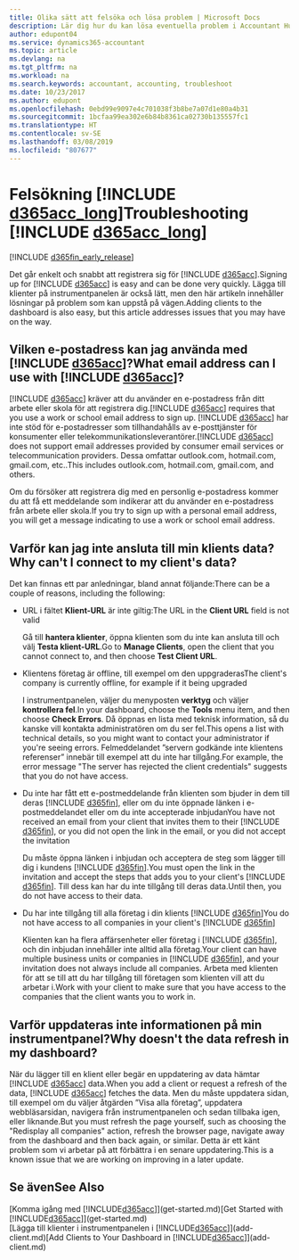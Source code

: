 ```yaml
---
title: Olika sätt att felsöka och lösa problem | Microsoft Docs
description: Lär dig hur du kan lösa eventuella problem i Accountant Hub för Dynamics 365.
author: edupont04
ms.service: dynamics365-accountant
ms.topic: article
ms.devlang: na
ms.tgt_pltfrm: na
ms.workload: na
ms.search.keywords: accountant, accounting, troubleshoot
ms.date: 10/23/2017
ms.author: edupont
ms.openlocfilehash: 0ebd99e9097e4c701038f3b8be7a07d1e80a4b31
ms.sourcegitcommit: 1bcfaa99ea302e6b84b8361ca02730b135557fc1
ms.translationtype: HT
ms.contentlocale: sv-SE
ms.lasthandoff: 03/08/2019
ms.locfileid: "807677"
---
```

# <a name="troubleshooting-include-d365acclongincludesd365acclongmdmd"></a><span data-ttu-id="a4666-103">Felsökning [!INCLUDE [d365acc_long](includes/d365acc_long_md.md)]</span><span class="sxs-lookup"><span data-stu-id="a4666-103">Troubleshooting [!INCLUDE [d365acc_long](includes/d365acc_long_md.md)]</span></span>
[!INCLUDE [d365fin_early_release](includes/d365fin_early_release.md.md)]

<span data-ttu-id="a4666-104">Det går enkelt och snabbt att registrera sig för [!INCLUDE [d365acc](includes/d365acc_md.md)].</span><span class="sxs-lookup"><span data-stu-id="a4666-104">Signing up for [!INCLUDE [d365acc](includes/d365acc_md.md)] is easy and can be done very quickly.</span></span> <span data-ttu-id="a4666-105">Lägga till klienter på instrumentpanelen är också lätt, men den här artikeln innehåller lösningar på problem som kan uppstå på vägen.</span><span class="sxs-lookup"><span data-stu-id="a4666-105">Adding clients to the dashboard is also easy, but this article addresses issues that you may have on the way.</span></span>

## <a name="what-email-address-can-i-use-with-include-d365accincludesd365accmdmd"></a><span data-ttu-id="a4666-106">Vilken e-postadress kan jag använda med [!INCLUDE [d365acc](includes/d365acc_md.md)]?</span><span class="sxs-lookup"><span data-stu-id="a4666-106">What email address can I use with [!INCLUDE [d365acc](includes/d365acc_md.md)]?</span></span>
<span data-ttu-id="a4666-107">[!INCLUDE [d365acc](includes/d365acc_md.md)] kräver att du använder en e-postadress från ditt arbete eller skola för att registrera dig.</span><span class="sxs-lookup"><span data-stu-id="a4666-107">[!INCLUDE [d365acc](includes/d365acc_md.md)] requires that you use a work or school email address to sign up.</span></span> <span data-ttu-id="a4666-108">[!INCLUDE [d365acc](includes/d365acc_md.md)] har inte stöd för e-postadresser som tillhandahålls av e-posttjänster för konsumenter eller telekommunikationsleverantörer.</span><span class="sxs-lookup"><span data-stu-id="a4666-108">[!INCLUDE [d365acc](includes/d365acc_md.md)] does not support email addresses provided by consumer email services or telecommunication providers.</span></span> <span data-ttu-id="a4666-109">Dessa omfattar outlook.com, hotmail.com, gmail.com, etc..</span><span class="sxs-lookup"><span data-stu-id="a4666-109">This includes outlook.com, hotmail.com, gmail.com, and others.</span></span>  

<span data-ttu-id="a4666-110">Om du försöker att registrera dig med en personlig e-postadress kommer du att få ett meddelande som indikerar att du använder en e-postadress från arbete eller skola.</span><span class="sxs-lookup"><span data-stu-id="a4666-110">If you try to sign up with a personal email address, you will get a message indicating to use a work or school email address.</span></span>  

## <a name="why-cant-i-connect-to-my-clients-data"></a><span data-ttu-id="a4666-111">Varför kan jag inte ansluta till min klients data?</span><span class="sxs-lookup"><span data-stu-id="a4666-111">Why can't I connect to my client's data?</span></span>
<span data-ttu-id="a4666-112">Det kan finnas ett par anledningar, bland annat följande:</span><span class="sxs-lookup"><span data-stu-id="a4666-112">There can be a couple of reasons, including the following:</span></span>

- <span data-ttu-id="a4666-113">URL i fältet **Klient-URL** är inte giltig:</span><span class="sxs-lookup"><span data-stu-id="a4666-113">The URL in the **Client URL** field is not valid</span></span>  

  <span data-ttu-id="a4666-114">Gå till **hantera klienter**, öppna klienten som du inte kan ansluta till och välj **Testa klient-URL**.</span><span class="sxs-lookup"><span data-stu-id="a4666-114">Go to **Manage Clients**, open the client that you cannot connect to, and then choose **Test Client URL**.</span></span>  
- <span data-ttu-id="a4666-115">Klientens företag är offline, till exempel om den uppgraderas</span><span class="sxs-lookup"><span data-stu-id="a4666-115">The client's company is currently offline, for example if it being upgraded</span></span>

  <span data-ttu-id="a4666-116">I instrumentpanelen, väljer du menyposten **verktyg** och väljer **kontrollera fel**.</span><span class="sxs-lookup"><span data-stu-id="a4666-116">In your dashboard, choose the **Tools** menu item, and then choose **Check Errors**.</span></span> <span data-ttu-id="a4666-117">Då öppnas en lista med teknisk information, så du kanske vill kontakta administratören om du ser fel.</span><span class="sxs-lookup"><span data-stu-id="a4666-117">This opens a list with technical details, so you might want to contact your administrator if you're seeing errors.</span></span> <span data-ttu-id="a4666-118">Felmeddelandet ”servern godkände inte klientens referenser” innebär till exempel att du inte har tillgång.</span><span class="sxs-lookup"><span data-stu-id="a4666-118">For example, the error message "The server has rejected the client credentials" suggests that you do not have access.</span></span>  
- <span data-ttu-id="a4666-119">Du inte har fått ett e-postmeddelande från klienten som bjuder in dem till deras [!INCLUDE [d365fin](includes/d365fin_md.md)], eller om du inte öppnade länken i e-postmeddelandet eller om du inte accepterade inbjudan</span><span class="sxs-lookup"><span data-stu-id="a4666-119">You have not received an email from your client that invites them to their [!INCLUDE [d365fin](includes/d365fin_md.md)], or you did not open the link in the email, or you did not accept the invitation</span></span>

  <span data-ttu-id="a4666-120">Du måste öppna länken i inbjudan och acceptera de steg som lägger till dig i kundens [!INCLUDE [d365fin](includes/d365fin_md.md)].</span><span class="sxs-lookup"><span data-stu-id="a4666-120">You must open the link in the invitation and accept the steps that adds you to your client's [!INCLUDE [d365fin](includes/d365fin_md.md)].</span></span> <span data-ttu-id="a4666-121">Till dess kan har du inte tillgång till deras data.</span><span class="sxs-lookup"><span data-stu-id="a4666-121">Until then, you do not have access to their data.</span></span>  
- <span data-ttu-id="a4666-122">Du har inte tillgång till alla företag i din klients [!INCLUDE [d365fin](includes/d365fin_md.md)]</span><span class="sxs-lookup"><span data-stu-id="a4666-122">You do not have access to all companies in your client's [!INCLUDE [d365fin](includes/d365fin_md.md)]</span></span>

  <span data-ttu-id="a4666-123">Klienten kan ha flera affärsenheter eller företag i [!INCLUDE [d365fin](includes/d365fin_md.md)], och din inbjudan innehåller inte alltid alla företag.</span><span class="sxs-lookup"><span data-stu-id="a4666-123">Your client can have multiple business units or companies in [!INCLUDE [d365fin](includes/d365fin_md.md)], and your invitation does not always include all companies.</span></span> <span data-ttu-id="a4666-124">Arbeta med klienten för att se till att du har tillgång till företagen som klienten vill att du arbetar i.</span><span class="sxs-lookup"><span data-stu-id="a4666-124">Work with your client to make sure that you have access to the companies that the client wants you to work in.</span></span>  

## <a name="why-doesnt-the-data-refresh-in-my-dashboard"></a><span data-ttu-id="a4666-125">Varför uppdateras inte informationen på min instrumentpanel?</span><span class="sxs-lookup"><span data-stu-id="a4666-125">Why doesn't the data refresh in my dashboard?</span></span>
<span data-ttu-id="a4666-126">När du lägger till en klient eller begär en uppdatering av data hämtar [!INCLUDE [d365acc](includes/d365acc_md.md)] data.</span><span class="sxs-lookup"><span data-stu-id="a4666-126">When you add a client or request a refresh of the data, [!INCLUDE [d365acc](includes/d365acc_md.md)] fetches the data.</span></span> <span data-ttu-id="a4666-127">Men du måste uppdatera sidan, till exempel om du väljer åtgärden ”Visa alla företag”, uppdatera webbläsarsidan, navigera från instrumentpanelen och sedan tillbaka igen, eller liknande.</span><span class="sxs-lookup"><span data-stu-id="a4666-127">But you must refresh the page yourself, such as choosing the "Redisplay all companies" action, refresh the browser page, navigate away from the dashboard and then back again, or similar.</span></span> <span data-ttu-id="a4666-128">Detta är ett känt problem som vi arbetar på att förbättra i en senare uppdatering.</span><span class="sxs-lookup"><span data-stu-id="a4666-128">This is a known issue that we are working on improving in a later update.</span></span>  

## <a name="see-also"></a><span data-ttu-id="a4666-129">Se även</span><span class="sxs-lookup"><span data-stu-id="a4666-129">See Also</span></span>
<span data-ttu-id="a4666-130">[Komma igång med [!INCLUDE[d365acc](includes/d365acc_md.md)]](get-started.md)</span><span class="sxs-lookup"><span data-stu-id="a4666-130">[Get Started with [!INCLUDE[d365acc](includes/d365acc_md.md)]](get-started.md)</span></span>  
<span data-ttu-id="a4666-131">[Lägga till klienter i instrumentpanelen i [!INCLUDE[d365acc](includes/d365acc_md.md)]](add-client.md)</span><span class="sxs-lookup"><span data-stu-id="a4666-131">[Add Clients to Your Dashboard in [!INCLUDE[d365acc](includes/d365acc_md.md)]](add-client.md)</span></span>  
